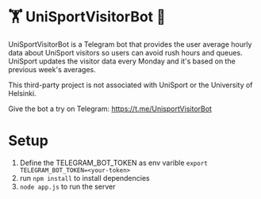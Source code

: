 # 🏋 UniSportVisitorBot 🤖
UniSportVisitorBot is a Telegram bot that provides the user average hourly data about UniSport visitors so users can avoid rush hours and queues. UniSport updates the visitor data every Monday and it's based on the previous week's averages. 

This third-party project is not associated with UniSport or the University of Helsinki.

Give the bot a try on Telegram:
https://t.me/UnisportVisitorBot

# Setup
1. Define the TELEGRAM_BOT_TOKEN as env varible `export TELEGRAM_BOT_TOKEN=<your-token>`
2. run  `npm install` to install dependencies
3. `node app.js` to run the server
